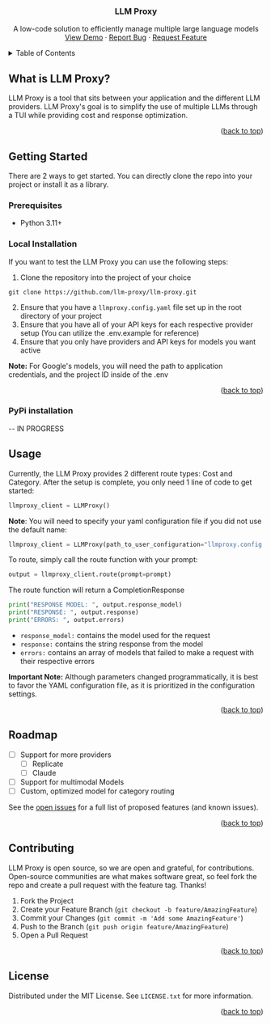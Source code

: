 <a name="readme-top"></a>

<h3 align="center">LLM Proxy</h3>

  <p align="center">
    A low-code solution to efficiently manage multiple large language models
    <br />
<!--     <a href="https://github.com/github_username/repo_name"><strong>Explore the docs »</strong></a> -->
<!--     <br />
    <br /> -->
    <a href="https://youtube.com">View Demo</a>
    ·
    <a href="https://github.com/llm-proxy/llm-proxy/issues">Report Bug</a>
    ·
    <a href="https://github.com/llm-proxy/llm-proxy/issues">Request Feature</a>
  </p>
</div>



<!-- TABLE OF CONTENTS -->
<details>
  <summary>Table of Contents</summary>
  <ol>
    <li>
      <a href="#about-the-project">About The Project</a>
    </li>
    <li>
      <a href="#getting-started">Getting Started</a>
      <ul>
        <li><a href="#prerequisites">Prerequisites</a></li>
        <li><a href="#installation">Installation</a></li>
      </ul>
    </li>
    <li><a href="#usage">Usage</a></li>
    <li><a href="#roadmap">Roadmap</a></li>
    <li><a href="#contributing">Contributing</a></li>
    <li><a href="#license">License</a></li>
    <li><a href="#contact">Contact</a></li>
    <li><a href="#acknowledgments">Acknowledgments</a></li>
  </ol>
</details>



<!-- ABOUT THE PROJECT -->
## What is LLM Proxy?
LLM Proxy is a tool that sits between your application and the different LLM providers. LLM Proxy's goal is to simplify the use of multiple LLMs through a TUI while providing cost and response optimization. 
<p align="right">(<a href="#readme-top">back to top</a>)</p>


<!-- GETTING STARTED -->
## Getting Started
There are 2 ways to get started. You can directly clone the repo into your project or install it as a library.

### Prerequisites
- Python 3.11+

### Local Installation
If you want to test the LLM Proxy you can use the following steps:

1. Clone the repository into the project of your choice
``` shell
git clone https://github.com/llm-proxy/llm-proxy.git
```
2. Ensure that you have a `llmproxy.config.yaml` file set up in the root directory of your project
3. Ensure that you have all of your API keys for each respective provider setup (You can utilize the .env.example for reference)
4. Ensure that you only have providers and API keys for models you want active

**Note:** For Google's models, you will need the path to application credentials, and the project ID inside of the .env
<p align="right">(<a href="#readme-top">back to top</a>)</p>

### PyPi installation
-- IN PROGRESS
## Usage
Currently, the LLM Proxy provides 2 different route types: Cost and Category.
After the setup is complete, you only need 1 line of code to get started:
```python
llmproxy_client = LLMProxy()
```

**Note**: You will need to specify your yaml configuration file if you did not use the default name:
```python
llmproxy_client = LLMProxy(path_to_user_configuration="llmproxy.config.yml")
```

To route, simply call the route function with your prompt:
```python
output = llmproxy_client.route(prompt=prompt)
```

The route function will return a CompletionResponse
``` python
print("RESPONSE MODEL: ", output.response_model)
print("RESPONSE: ", output.response)
print("ERRORS: ", output.errors)
```
- `response_model:` contains the model used for the request
- `response:` contains the string response from the model
- `errors:` contains an array of models that failed to make a request with their respective errors 

**Important Note:** Although parameters changed programmatically, it is best to favor the YAML configuration file, as it is prioritized in the configuration settings.

<!-- _For more examples, please refer to the [Documentation](https://example.com)_ -->

<p align="right">(<a href="#readme-top">back to top</a>)</p>

<!-- ROADMAP -->
## Roadmap

- [ ] Support for more providers
  - [ ] Replicate
  - [ ] Claude
- [ ] Support for multimodal Models
- [ ] Custom, optimized model for category routing

See the [open issues](https://github.com/llm-proxy/llm-proxy/issues) for a full list of proposed features (and known issues).

<p align="right">(<a href="#readme-top">back to top</a>)</p>



<!-- CONTRIBUTING -->
## Contributing
LLM Proxy is open source, so we are open and grateful, for contributions. Open-source communities are what makes software great, so feel fork the repo and create a pull request with the feature tag. Thanks!

1. Fork the Project
2. Create your Feature Branch (`git checkout -b feature/AmazingFeature`)
3. Commit your Changes (`git commit -m 'Add some AmazingFeature'`)
4. Push to the Branch (`git push origin feature/AmazingFeature`)
5. Open a Pull Request

<p align="right">(<a href="#readme-top">back to top</a>)</p>



<!-- LICENSE -->
## License

Distributed under the MIT License. See `LICENSE.txt` for more information.

<p align="right">(<a href="#readme-top">back to top</a>)</p>



<!-- CONTACT -->
<!-- ## Contact

Your Name - [@twitter_handle](https://twitter.com/twitter_handle) - email@email_client.com

Project Link: [https://github.com/github_username/repo_name](https://github.com/github_username/repo_name)

<p align="right">(<a href="#readme-top">back to top</a>)</p> -->



<!-- ACKNOWLEDGMENTS -->
<!-- ## Acknowledgments

* []()
* []()
* []()

<p align="right">(<a href="#readme-top">back to top</a>)</p> -->